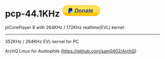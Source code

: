 # pcp-44.1KHz [![Donate](setting/pdonate.png)](https://paypal.me/sam402shu)

piCorePlayer 8 with 264KHz / 172KHz realtime(EVL) kernel

---

352KHz / 264KHz EVL kernel for PC

ArchQ Linux for Audiophile (https://github.com/sam0402/ArchQ)
